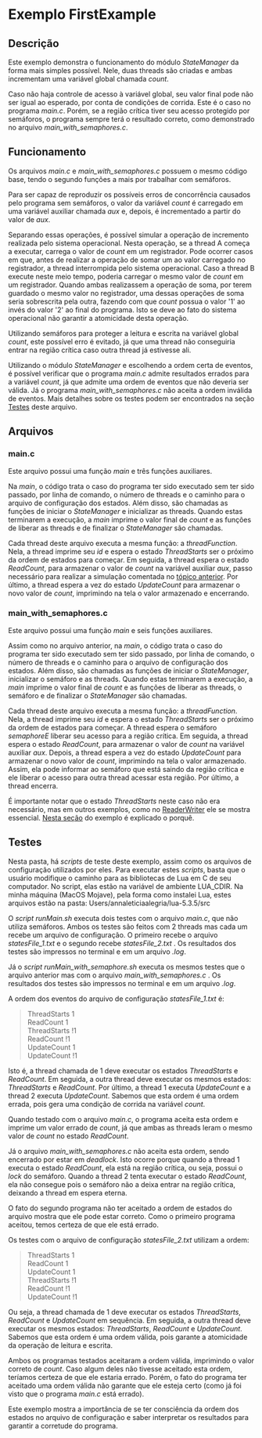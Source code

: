 # Exemplo FirstExample

## Descrição

Este exemplo demonstra o funcionamento do módulo _StateManager_ da forma mais simples possível. Nele, duas threads são criadas e ambas incrementam uma variável global chamada _count_. 

Caso não haja controle de acesso à variável global, seu valor final pode não ser igual ao esperado, por conta de condições de corrida. Este é o caso no programa _main.c_. Porém, se a região crítica tiver seu acesso protegido por semáforos, o programa sempre terá o resultado correto, como demonstrado no arquivo _main\_with\_semaphores.c_.

## Funcionamento

Os arquivos _main.c_ e _main\_with\_semaphores.c_ possuem o mesmo código base, tendo o segundo funções a mais por trabalhar com semáforos. 

Para ser capaz de reproduzir os possíveis erros de concorrência causados pelo programa sem semáforos, o valor da variável _count_ é carregado em uma variável auxiliar chamada _aux_ e, depois, é incrementado a partir do valor de _aux_. 

Separando essas operações, é possível simular a operação de incremento realizada pelo sistema operacional. Nesta operação, se a thread A começa a executar, carrega o valor de _count_ em um registrador. Pode ocorrer casos em que, antes de realizar a operação de somar um ao valor carregado no registrador, a thread interrompida pelo sistema operacional. Caso a thread B execute neste meio tempo, poderia carregar o mesmo valor de _count_ em um registrador. Quando ambas realizassem a operação de soma, por terem guardado o mesmo valor no registrador, uma dessas operações de soma seria sobrescrita pela outra, fazendo com que _count_ possua o valor '1' ao invés do valor '2' ao final do programa. Isto se deve ao fato do sistema operacional não garantir a atomicidade desta operação. 

Utilizando semáforos para proteger a leitura e escrita na variável global _count_, este possível erro é evitado, já que uma thread não conseguiria entrar na região crítica caso outra thread já estivesse ali.

Utilizando o módulo _StateManager_ e escolhendo a ordem certa de eventos, é possível verificar que o programa _main.c_ admite resultados errados para a variável _count_, já que admite uma ordem de eventos que não deveria ser válida. Já o programa _main\_with\_semaphores.c_ não aceita a ordem inválida de eventos. Mais detalhes sobre os testes podem ser encontrados na seção [Testes](#testes) deste arquivo.

## Arquivos

### main.c

Este arquivo possui uma função _main_ e três funções auxiliares.

Na _main_, o código trata o caso do programa ter sido executado sem ter sido passado, por linha de comando, o número de threads e o caminho para o arquivo de configuração dos estados. Além disso, são chamadas as funções de iniciar o _StateManager_ e inicializar as threads. Quando estas terminarem a execução, a _main_ imprime o valor final de _count_ e as funções de liberar as threads e de finalizar o _StateManager_ são chamadas.

Cada thread deste arquivo executa a mesma função: a _threadFunction_. Nela, a thread imprime seu _id_ e espera o estado _ThreadStarts_ ser o próximo da ordem de estados para começar. Em seguida, a thread espera o estado _ReadCount_, para armazenar o valor de _count_ na variável auxiliar _aux_, passo necessário para realizar a simulação comentada no [tópico anterior](#funcionamento). Por último, a thread espera a vez do estado _UpdateCount_ para armazenar o novo valor de _count_, imprimindo na tela o valor armazenado e encerrando.

### main_with_semaphores.c

Este arquivo possui uma função _main_ e seis funções auxiliares.

Assim como no arquivo anterior, na _main_, o código trata o caso do programa ter sido executado sem ter sido passado, por linha de comando, o número de threads e o caminho para o arquivo de configuração dos estados. Além disso, são chamadas as funções de iniciar o _StateManager_, inicializar o semáforo e as threads. Quando estas terminarem a execução, a _main_ imprime o valor final de _count_ e as funções de liberar as threads, o semáforo e de finalizar o _StateManager_ são chamadas.

Cada thread deste arquivo executa a mesma função: a _threadFunction_. Nela, a thread imprime seu _id_ e espera o estado _ThreadStarts_ ser o próximo da ordem de estados para começar. A thread espera o semáforo _semaphoreE_ liberar seu acesso para a região crítica. Em seguida, a thread espera o estado _ReadCount_, para armazenar o valor de _count_ na variável auxiliar _aux_. Depois, a thread espera a vez do estado _UpdateCount_ para armazenar o novo valor de _count_, imprimindo na tela o valor armazenado. Assim, ela pode informar ao semáforo que está saindo da região crítica e ele liberar o acesso para outra thread acessar esta região. Por último, a thread encerra.

É importante notar que o estado _ThreadStarts_ neste caso não era necessário, mas em outros exemplos, como no [ReaderWriter](../ReaderWriter/README.md) ele se mostra essencial. [Nesta seção](../ReaderWriter/README.md#sobre-pares-de-estados) do exemplo é explicado o porquê.

## Testes

Nesta pasta, há _scripts_ de teste deste exemplo, assim como os arquivos de configuração utilizados por eles. Para executar estes _scripts_, basta que o usuário modifique o caminho para as bibliotecas de Lua em C de seu computador. No script, elas estão na variável de ambiente LUA_CDIR. Na minha máquina (MacOS Mojave), pela forma como instalei Lua, estes arquivos estão na pasta: Users/annaleticiaalegria/lua-5.3.5/src

O _script_ _runMain.sh_ executa dois testes com o arquivo _main.c_, que não utiliza semáforos. Ambos os testes são feitos com 2 threads mas cada um recebe um arquivo de configuração. O primeiro recebe o arquivo _statesFile\_1.txt_ e o segundo recebe _statesFile\_2.txt_ . Os resultados dos testes são impressos no terminal e em um arquivo _.log_.

Já o _script_ _runMain\_with\_semaphore.sh_ executa os mesmos testes que o arquivo anterior mas com o arquivo _main\_with\_semaphores.c_ . Os resultados dos testes são impressos no terminal e em um arquivo _.log_.

A ordem dos eventos do arquivo de configuração _statesFile\_1.txt_ é:

> ThreadStarts 1<br/>ReadCount 1<br/>ThreadStarts !1<br/>ReadCount !1<br/>UpdateCount 1<br/>UpdateCount !1

Isto é, a thread chamada de 1 deve executar os estados _ThreadStarts_ e _ReadCount_. Em seguida, a outra thread deve executar os mesmos estados: _ThreadStarts_ e _ReadCount_. Por último, a thread 1 executa _UpdateCount_ e a thread 2 executa _UpdateCount_. Sabemos que esta ordem é uma ordem errada, pois gera uma condição de corrida na variável _count_.

Quando testado com o arquivo _main.c_, o programa aceita esta ordem e imprime um valor errado de _count_, já que ambas as threads leram o mesmo valor de _count_ no estado _ReadCount_. 

Já o arquivo _main\_with\_semaphores.c_ não aceita esta ordem, sendo encerrado por estar em _deadlock_. Isto ocorre porque quando a thread 1 executa o estado _ReadCount_, ela está na região crítica, ou seja, possui o _lock_ do semáforo. Quando a thread 2 tenta executar o estado _ReadCount_, ela não consegue pois o semáforo não a deixa entrar na região crítica, deixando a thread em espera eterna.

O fato do segundo programa não ter aceitado a ordem de estados do arquivo mostra que ele pode estar correto. Como o primeiro programa aceitou, temos certeza de que ele está errado.

Os testes com o arquivo de configuração _statesFile\_2.txt_ utilizam a ordem:

> ThreadStarts 1<br/>ReadCount 1<br/>UpdateCount 1<br/>ThreadStarts !1<br/>ReadCount !1<br/>UpdateCount !1

Ou seja, a thread chamada de 1 deve executar os estados _ThreadStarts_, _ReadCount_ e _UpdateCount_ em sequência. Em seguida, a outra thread deve executar os mesmos estados: _ThreadStarts_, _ReadCount_ e _UpdateCount_. Sabemos que esta ordem é uma ordem válida, pois garante a atomicidade da operação de leitura e escrita.

Ambos os programas testados aceitaram a ordem válida, imprimindo o valor correto de _count_. Caso algum deles não tivesse aceitado esta ordem, teríamos certeza de que ele estaria errado. Porém, o fato do programa ter aceitado uma ordem válida não garante que ele esteja certo (como já foi visto que o programa _main.c_ está errado).

Este exemplo mostra a importância de se ter consciência da ordem dos estados no arquivo de configuração e saber interpretar os resultados para garantir a corretude do programa.